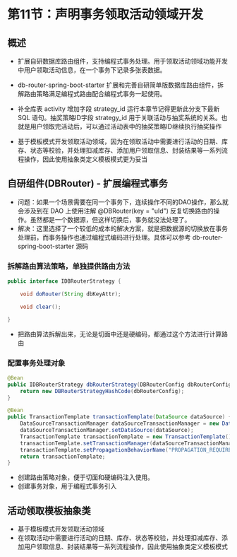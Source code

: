# 第11节：声明事务领取活动领域开发


## 概述

* 扩展自研数据库路由组件，支持编程式事务处理。用于领取活动领域功能开发中用户领取活动信息，在一个事务下记录多张表数据。

* db-router-spring-boot-starter 扩展和完善自研简单版数据库路由组件，拆解路由策略满足编程式路由配合编程式事务一起使用。
* 补全库表 activity 增加字段 strategy_id 运行本章节记得更新此分支下最新 SQL 语句。抽奖策略ID字段 strategy_id 用于关联活动与抽奖系统的关系。也就是用户领取完活动后，可以通过活动表中的抽奖策略ID继续执行抽奖操作
* 基于模板模式开发领取活动领域，因为在领取活动中需要进行活动的日期、库存、状态等校验，并处理扣减库存、添加用户领取信息、封装结果等一系列流程操作，因此使用抽象类定义模板模式更为妥当


## 自研组件(DBRouter) - 扩展编程式事务

* 问题：如果一个场景需要在同一个事务下，连续操作不同的DAO操作，那么就会涉及到在 DAO 上使用注解 @DBRouter(key = "uId") 反复切换路由的操作。虽然都是一个数据源，但这样切换后，事务就没法处理了。
* 解决：这里选择了一个较低的成本的解决方案，就是把数据源的切换放在事务处理前，而事务操作也通过编程式编码进行处理。具体可以参考 db-router-spring-boot-starter 源码


### 拆解路由算法策略，单独提供路由方法

```java
public interface IDBRouterStrategy {

    void doRouter(String dbKeyAttr);

    void clear();

}


```
* 把路由算法拆解出来，无论是切面中还是硬编码，都通过这个方法进行计算路由


### 配置事务处理对象


```java
@Bean
public IDBRouterStrategy dbRouterStrategy(DBRouterConfig dbRouterConfig) {
    return new DBRouterStrategyHashCode(dbRouterConfig);
}

@Bean
public TransactionTemplate transactionTemplate(DataSource dataSource) {
    DataSourceTransactionManager dataSourceTransactionManager = new DataSourceTransactionManager();
    dataSourceTransactionManager.setDataSource(dataSource);
    TransactionTemplate transactionTemplate = new TransactionTemplate();
    transactionTemplate.setTransactionManager(dataSourceTransactionManager);
    transactionTemplate.setPropagationBehaviorName("PROPAGATION_REQUIRED");
    return transactionTemplate;
}


```

* 创建路由策略对象，便于切面和硬编码注入使用。
* 创建事务对象，用于编程式事务引入

## 活动领取模板抽象类

* 基于模板模式开发领取活动领域
* 在领取活动中需要进行活动的日期、库存、状态等校验，并处理扣减库存、添加用户领取信息、封装结果等一系列流程操作，因此使用抽象类定义模板模式








